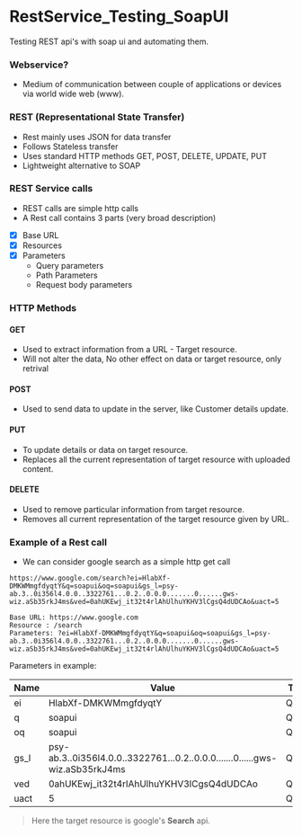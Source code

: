# RestService_Testing_SoapUI
Testing REST api's with soap ui and automating them.

### Webservice?
- Medium of communication between couple of applications or devices via world wide web (www).

### REST (Representational State Transfer)
- Rest mainly uses JSON for data transfer
- Follows Stateless transfer
- Uses standard HTTP methods GET, POST, DELETE, UPDATE, PUT
- Lightweight alternative to SOAP

### REST Service calls
- REST calls are simple http calls
- A Rest call contains 3 parts (very broad description)
-[x] Base URL
-[x] Resources
-[x] Parameters
    - Query parameters
    - Path Parameters
    - Request body parameters

### HTTP Methods

#### GET
- Used to extract information from a URL - Target resource.
- Will not alter the data, No other effect on data or target resource, only retrival
#### POST
- Used to send data to update in the server, like Customer details update.
#### PUT
- To update details or data on target resource.
- Replaces all the current representation of target resource with uploaded content.
#### DELETE
- Used to remove particular information from target resource.
- Removes all current representation of the target resource given by URL.

### Example of a Rest call
- We can consider google search as a simple http get call

```
https://www.google.com/search?ei=HlabXf-DMKWMmgfdyqtY&q=soapui&oq=soapui&gs_l=psy-ab.3..0i356l4.0.0..3322761...0.2..0.0.0.......0......gws-wiz.aSb35rkJ4ms&ved=0ahUKEwj_it32t4rlAhUlhuYKHV3lCgsQ4dUDCAo&uact=5

Base URL: https://www.google.com
Resource : /search
Parameters: ?ei=HlabXf-DMKWMmgfdyqtY&q=soapui&oq=soapui&gs_l=psy-ab.3..0i356l4.0.0..3322761...0.2..0.0.0.......0......gws-wiz.aSb35rkJ4ms&ved=0ahUKEwj_it32t4rlAhUlhuYKHV3lCgsQ4dUDCAo&uact=5

```
Parameters in example:

Name | Value | Type
--------|--------------------------------------------------|--------------
ei | HlabXf-DMKWMmgfdyqtY | Query
q | soapui | Query
oq | soapui | Query
gs_l | psy-ab.3..0i356l4.0.0..3322761...0.2..0.0.0.......0......gws-wiz.aSb35rkJ4ms | Query
ved | 0ahUKEwj_it32t4rlAhUlhuYKHV3lCgsQ4dUDCAo | Query
uact | 5 | Query

> Here the target resource is google's **Search** api.